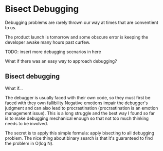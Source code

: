 # Bisect Debugging

Debugging problems are rarely thrown our way at times that are conventient to
us.

The product launch is tomorrow and some obscure error is keeping the developer
awake many hours past curfew.

TODO: insert more debugging scenarios in here

What if there was an easy way to approach debugging?

## Bisect debugging

What if... 



The debugger is usually faced with their own code, so they must first be faced
with they own fallibility Negative emotions impair the debugger's judgment
and can also lead to procrastination (procrastination is an emotion management
issue). This is a long struggle and the best way I found so far is to make
debugging mechanical enough so that not too much thinking needs to be
involved.

The secret is to apply this simple formula: apply bisecting to all debugging
problem. The nice thing about binary search is that it's guaranteed to find
the problem in O(log N).

